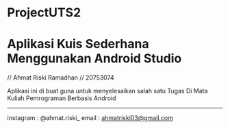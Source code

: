 # ProjectUTS2
# Aplikasi Kuis Sederhana Menggunakan Android Studio

// Ahmat Riski Ramadhan
// 20753074

Aplikasi ini di buat guna untuk menyelesaikan salah satu Tugas Di Mata Kuliah Pemrograman Berbasis Android 

-----------------------------------------------------------------------------------------------------------
instagram : @ahmat.riski_
email     : ahmatriski03@gmail.com
